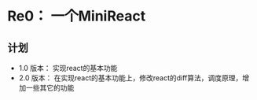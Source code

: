 # Re0： 一个MiniReact

## 计划

- 1.0 版本： 实现react的基本功能
- 2.0 版本： 在实现react的基本功能上，修改react的diff算法，调度原理，增加一些其它的功能
